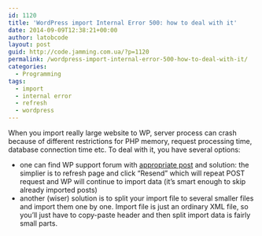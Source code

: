 ```yaml
---
id: 1120
title: 'WordPress import Internal Error 500: how to deal with it'
date: 2014-09-09T12:38:21+00:00
author: latobcode
layout: post
guid: http://code.jamming.com.ua/?p=1120
permalink: /wordpress-import-internal-error-500-how-to-deal-with-it/
categories:
  - Programming
tags:
  - import
  - internal error
  - refresh
  - wordpress
---
```

When you import really large website to WP, server process can crash because of different restrictions for PHP memory, request processing time, database connection time etc. To deal with it, you have several options:

  * one can find WP support forum with <a href="http://wordpress.org/support/topic/importing-wordpress-xml-fails-with-a-500-error" target="_blank">appropriate post</a> and solution: the simplier is to refresh page and click &#8220;Resend&#8221; which will repeat POST request and WP will continue to import data (it&#8217;s smart enough to skip already imported posts)
  * another (wiser) solution is to split your import file to several smaller files and import them one by one. Import file is just an ordinary XML file, so you&#8217;ll just have to copy-paste header and then split import data is fairly small parts.